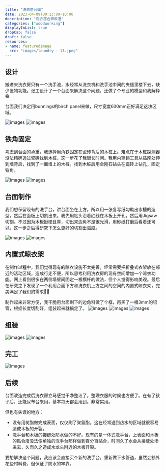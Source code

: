 ```yaml
---
title: "洗衣房台面"
date: 2023-04-09T00:13:00+10:00
description: "洗衣房台面改造"
categories: ["woodworking"]
displayInList: true
dropCap: false
draft: false
resources:
- name: featuredImage
  src: "images/laundry - 13.jpeg"
---
```


## 设计


搬进来洗衣房只有一个洗手池，水经常从洗衣机和洗手池中间的夹缝里楼下去，缺少置物功能。张工设计了一个台面来解决这个问题，还做了个专业的模型和我解释😁

台面我们决定用bunnings的birch panel来做，尺寸宽度600mm正好满足这块区域。

![images](images/design.jpg)
![images](images/model.PNG)



## 铁角固定

考虑到台面的承重，我选择用角铁固定在瓷砖背后的木桩上。难点在于木桩探测器没法精确透过瓷砖找到木桩，这一步花了我很长时间。我用内窥镜工具从插座处伸到墙背后，找到了一面墙上的木桩。找到木桩后用金刚石钻头在瓷砖上钻孔，固定铁角。

![images](images/laundry%20-%201.jpeg)
![images](images/core-drill-bit.jpg)

## 台面制作

我们想保留现有的洗手台，讲台面坐在上方，所以用一张复写纸勾勒出水槽的造型，然后在面板上切割出来。我先用钻头沿着红线在木板上开孔，然后用Jigsaw切割。不过因为木板挺硬且厚，切出来边角不是很光滑，用砂纸打磨后看着还可以。这一步之后得研究下怎么更好的切割出弧度。

![images](images/laundry%20-%202.jpeg)
![images](images/laundry%20-%203.jpeg)


## 内置式晾衣架

在制作过程中，我们觉得现有的晾衣设施不太完善，经常需要把折叠式衣架放在邻近的活动区域，造成行走不便，所以思考利用洗衣房的现有空间增加一个晾衣功能。网上看到很多在两侧墙壁间固定一根横杆的做法，但个人觉得影响美观。最后在研究之下发现了一个利用台面下方和洗衣机上方之间的空间的内置式晾衣架，完美满足了我们的需求👍🏻

制作起来非常方便，我干脆用台面剩下的边角料做了个框，再买了一根3mm的铝管，根据长度切割好，组装起来就搞定了。
![images](images/laundry%20-%204.jpeg)
![images](images/laundry%20-%207.jpeg)
![images](images/laundry%20-%208.jpeg)

## 组装

![images](images/laundry%20-%2011.jpeg)
![images](images/laundry%20-%2012.jpeg)

## 完工
![images](images/laundry%20-%2014.jpeg)


## 后续

台面改造完成后洗衣房立马感觉干净整洁了，整理衣服的时候也方便了。在有了孩子后，还能尿布台来用，基本每天都会用到，非常实用。

但也有失误的地方：

- 没有用树脂做完成表面，仅仅刷了聚氨酯。这在经常遇到热水的区域就很容易造成木板的开裂。
- 洗手台和木板的接缝处防水做的不好。现有的是一体式洗手台，上表面和木板的贴合度没法像单独的洗手台那样做到百分百贴合，时间久了水会从接缝处渗进去，久而久之造成水龙头附近的木板开裂。

要想解决这个问题，我应该会直接买个新的洗手台，重新做下水管道，虽然会额外花些材料费，但保证了防水的牢靠。
